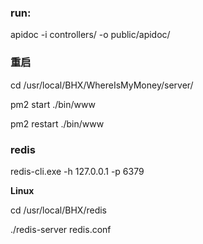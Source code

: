 ### run:

apidoc -i controllers/ -o public/apidoc/

### 重启

cd /usr/local/BHX/WhereIsMyMoney/server/

pm2 start ./bin/www

pm2 restart ./bin/www


### redis

redis-cli.exe -h 127.0.0.1 -p 6379

**Linux** 

cd /usr/local/BHX/redis

./redis-server redis.conf

